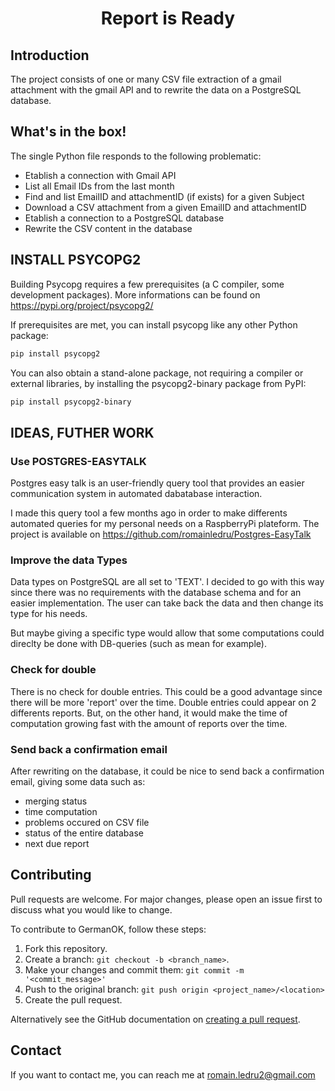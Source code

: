 <h1 align="center">
    Report is Ready
</h1>

## Introduction

The project consists of one or many CSV file extraction of a gmail attachment with the gmail API and to rewrite the data on a PostgreSQL database.

## What's in the box!

The single Python file responds to the following problematic:
- Etablish a connection with Gmail API
- List all Email IDs from the last month
- Find and list EmailID and attachmentID (if exists) for a given Subject
- Download a CSV attachment from a given EmailID and attachmentID
- Etablish a connection to a PostgreSQL database
- Rewrite the CSV content in the database

## INSTALL PSYCOPG2

Building Psycopg requires a few prerequisites (a C compiler, some development packages).
More informations can be found on https://pypi.org/project/psycopg2/

If prerequisites are met, you can install psycopg like any other Python package:
```bash
pip install psycopg2
```

You can also obtain a stand-alone package, not requiring a compiler or external libraries, by installing the psycopg2-binary package from PyPI:

```bash
pip install psycopg2-binary
```

## IDEAS, FUTHER WORK

### Use POSTGRES-EASYTALK

Postgres easy talk is an user-friendly query tool that provides an easier communication system in automated dabatabase interaction.

I made this query tool a few months ago in order to make differents automated queries for my personal needs on a RaspberryPi plateform.
The project is available on https://github.com/romainledru/Postgres-EasyTalk

### Improve the data Types

Data types on PostgreSQL are all set to 'TEXT'.
I decided to go with this way since there was no requirements with the database schema and for an easier implementation.
The user can take back the data and then change its type for his needs.

But maybe giving a specific type would allow that some computations could direclty be done with DB-queries (such as mean for example).

### Check for double

There is no check for double entries.
This could be a good advantage since there will be more 'report' over the time. Double entries could appear on 2 differents reports.
But, on the other hand, it would make the time of computation growing fast with the amount of reports over the time.


### Send back a confirmation email

After rewriting on the database, it could be nice to send back a confirmation email, giving some data such as:
- merging status
- time computation
- problems occured on CSV file
- status of the entire database
- next due report

## Contributing
Pull requests are welcome. For major changes, please open an issue first to discuss what you would like to change.

To contribute to GermanOK, follow these steps:

1. Fork this repository.
2. Create a branch: `git checkout -b <branch_name>`.
3. Make your changes and commit them: `git commit -m '<commit_message>'`
4. Push to the original branch: `git push origin <project_name>/<location>`
5. Create the pull request.

Alternatively see the GitHub documentation on [creating a pull request](https://help.github.com/en/github/collaborating-with-issues-and-pull-requests/creating-a-pull-request).

## Contact

If you want to contact me, you can reach me at romain.ledru2@gmail.com
